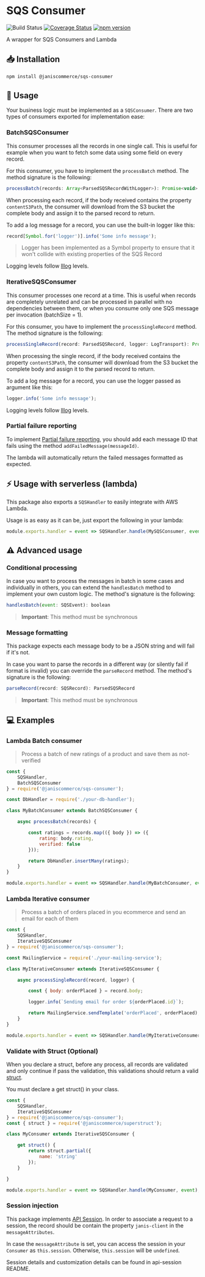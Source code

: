 # SQS Consumer

![Build Status](https://github.com/janis-commerce/sqs-consumer/workflows/Build%20Status/badge.svg)
[![Coverage Status](https://coveralls.io/repos/github/janis-commerce/sqs-consumer/badge.svg?branch=master)](https://coveralls.io/github/janis-commerce/sqs-consumer?branch=master)
[![npm version](https://badge.fury.io/js/%40janiscommerce%2Fsqs-consumer.svg)](https://www.npmjs.com/package/@janiscommerce/sqs-consumer)

A wrapper for SQS Consumers and Lambda

## :inbox_tray: Installation

```sh
npm install @janiscommerce/sqs-consumer
```

## :hammer: Usage

Your business logic must be implemented as a `SQSConsumer`. There are two types of consumers exported for implementation ease:

### BatchSQSConsumer

This consumer processes all the records in one single call. This is useful for example when you want to fetch some data using some field on every record.

For this consumer, you have to implement the `processBatch` method. The method signature is the following:

```js
processBatch(records: Array<ParsedSQSRecordWithLogger>): Promise<void> | void
```

When processing each record, if the body received contains the property `contentS3Path`, the consumer will download from the S3 bucket the complete body and assign it to the parsed record to return.

To add a log message for a record, you can use the built-in logger like this:

```js
record[Symbol.for('logger')].info('Some info message');
```

> Logger has been implemented as a Symbol property to ensure that it won't collide with existing properties of the SQS Record

Logging levels follow [lllog](https://www.npmjs.com/package/lllog) levels.

### IterativeSQSConsumer

This consumer processes one record at a time. This is useful when records are completely unrelated and can be processed in parallel with no dependencies between them, or when you consume only one SQS message per invocation (batchSize = 1).

For this consumer, you have to implement the `processSingleRecord` method. The method signature is the following:

```js
processSingleRecord(record: ParsedSQSRecord, logger: LogTransport): Promise<void> | void
```

When processing the single record, if the body received contains the property `contentS3Path`, the consumer will download from the S3 bucket the complete body and assign it to the parsed record to return.

To add a log message for a record, you can use the logger passed as argument like this:

```js
logger.info('Some info message');
```

Logging levels follow [lllog](https://www.npmjs.com/package/lllog) levels.

### Partial failure reporting

To implement [Partial failure reporting](https://docs.aws.amazon.com/lambda/latest/dg/with-sqs.html#services-sqs-batchfailurereporting), you should add each message ID that fails using the method `addFailedMessage(messageId)`.

The lambda will automatically return the failed messages formatted as expected.

## :zap: Usage with serverless (lambda)

This package also exports a `SQSHandler` to easily integrate with AWS Lambda.

Usage is as easy as it can be, just export the following in your lambda:

```js
module.exports.handler = event => SQSHandler.handle(MySQSConsumer, event);
```

## :warning: Advanced usage

### Conditional processing

In case you want to process the messages in batch in some cases and individually in others, you can extend the `handlesBatch` method to implement your own custom logic. The method's signature is the following:

```js
handlesBatch(event: SQSEvent): boolean
```

> **Important**: This method must be synchronous

### Message formatting

This package expects each message body to be a JSON string and will fail if it's not.

In case you want to parse the records in a different way (or silently fail if format is invalid) you can override the `parseRecord` method. The method's signature is the following:

```js
parseRecord(record: SQSRecord): ParsedSQSRecord
```

> **Important**: This method must be synchronous

## :computer: Examples

### Lambda Batch consumer

> Process a batch of new ratings of a product and save them as not-verified

```js
const {
	SQSHandler,
	BatchSQSConsumer
} = require('@janiscommerce/sqs-consumer');

const DbHandler = require('./your-db-handler');

class MyBatchConsumer extends BatchSQSConsumer {

	async processBatch(records) {

		const ratings = records.map(({ body }) => ({
			rating: body.rating,
			verified: false
		}));

		return DbHandler.insertMany(ratings);
	}
}

module.exports.handler = event => SQSHandler.handle(MyBatchConsumer, event);
```

### Lambda Iterative consumer

> Process a batch of orders placed in you ecommerce and send an email for each of them

```js
const {
	SQSHandler,
	IterativeSQSConsumer
} = require('@janiscommerce/sqs-consumer');

const MailingService = require('./your-mailing-service');

class MyIterativeConsumer extends IterativeSQSConsumer {

	async processSingleRecord(record, logger) {

		const { body: orderPlaced } = record.body;

		logger.info(`Sending email for order ${orderPlaced.id}`);

		return MailingService.sendTemplate('orderPlaced', orderPlaced);
	}
}

module.exports.handler = event => SQSHandler.handle(MyIterativeConsumer, event);
```

### Validate with Struct (Optional)

When you declare a struct, before any process, all records are validated and only continue if pass the validation, this validations should return a valid [struct](https://www.npmjs.com/package/@janiscommerce/superstruct).

You must declare a get struct() in your class.

```js
const {
	SQSHandler,
	IterativeSQSConsumer
} = require('@janiscommerce/sqs-consumer');
const { struct } = require('@janiscommerce/superstruct');

class MyConsumer extends IterativeSQSConsumer {

	get struct() {
		return struct.partial({
			name: 'string'
		});
	}

}

module.exports.handler = event => SQSHandler.handle(MyConsumer, event);
```

### Session injection

This package implements [API Session](https://www.npmjs.com/package/@janiscommerce/api-session). In order to associate a request to a session, the record should be contain the property `janis-client` in the `messageAttributes`.

In case the `messageAttribute` is set, you can access the session in your `Consumer` as `this.session`. Otherwise, `this.session` will be `undefined`.

Session details and customization details can be found in api-session README.
